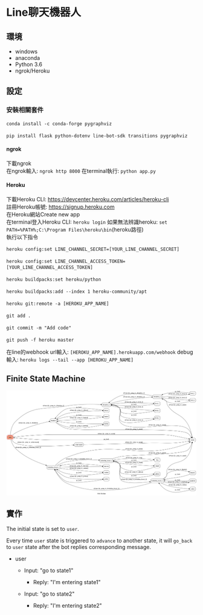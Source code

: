 # Line聊天機器人

## 環境
* windows
* anaconda
* Python 3.6
* ngrok/Heroku

## 設定

### 安裝相關套件
```
conda install -c conda-forge pygraphviz

pip install flask python-dotenv line-bot-sdk transitions pygraphviz
```

#### ngrok
下載ngrok<br>
在ngrok輸入: `ngrok http 8000`
在terminal執行: `python app.py`

#### Heroku
下載Heroku CLI: https://devcenter.heroku.com/articles/heroku-cli<br>
註冊Heroku帳號: https://signup.heroku.com<br>
在Heroku網站Create new app<br>
在terminal登入Heroku CLI: `heroku login`
如果無法辨識heroku: `set PATH=%PATH%;C:\Program Files\heroku\bin`(heroku路徑)<br>
執行以下指令
```
heroku config:set LINE_CHANNEL_SECRET=[YOUR_LINE_CHANNEL_SECRET]

heroku config:set LINE_CHANNEL_ACCESS_TOKEN=[YOUR_LINE_CHANNEL_ACCESS_TOKEN]

heroku buildpacks:set heroku/python

heroku buildpacks:add --index 1 heroku-community/apt

heroku git:remote -a [HEROKU_APP_NAME]

git add .

git commit -m "Add code"

git push -f heroku master
```
在line的webhook url輸入: `[HEROKU_APP_NAME].herokuapp.com/webhook`
debug輸入: `heroku logs --tail --app [HEROKU_APP_NAME]`

## Finite State Machine
![fsm](./fsm.png)

## 實作
The initial state is set to `user`.

Every time `user` state is triggered to `advance` to another state, it will `go_back` to `user` state after the bot replies corresponding message.

* user
	* Input: "go to state1"
		* Reply: "I'm entering state1"

	* Input: "go to state2"
		* Reply: "I'm entering state2"


